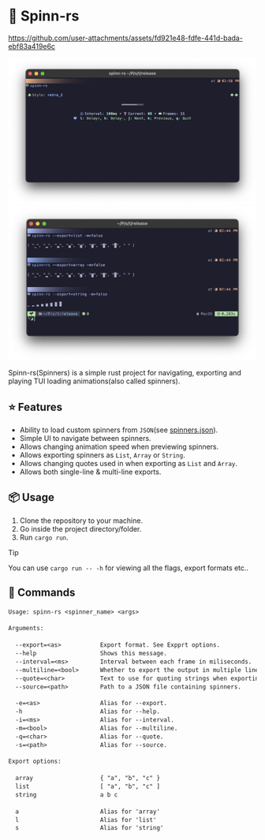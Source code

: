 # 🍃 Spinn-rs

https://github.com/user-attachments/assets/fd921e48-fdfe-441d-bada-ebf83a419e6c

![demo 1](./assets/spinn-rs_preview.png)
![demo 2](./assets/spinn-rs_export.png)

Spinn-rs(Spinners) is a simple rust project for navigating, exporting and playing TUI loading animations(also called spinners).

## ⭐ Features

- Ability to load custom spinners from `JSON`(see [spinners.json](https://github.com/OXY2DEV/spinn-rs/blob/main/spinners.json)).
- Simple UI to navigate between spinners.
- Allows changing animation speed when previewing spinners.
- Allows exporting spinners as `List`, `Array` or `String`.
- Allows changing quotes used in when exporting as `List` and `Array`.
- Allows both single-line & multi-line exports.

## 📦 Usage

1. Clone the repository to your machine.
2. Go inside the project directory/folder.
3. Run `cargo run`.

>[!TIP]
> You can use `cargo run -- -h` for viewing all the flags, export formats etc..

## 🧩 Commands

```txt
Usage: spinn-rs <spinner_name> <args>

Arguments:

  --export=<as>           Export format. See Expprt options.
  --help                  Shows this message.
  --interval=<ms>         Interval between each frame in miliseconds.
  --multiline=<bool>      Whether to export the output in multiple lines.
  --quote=<char>          Text to use for quoting strings when exporting.
  --source=<path>         Path to a JSON file containing spinners.
      
  -e=<as>                 Alias for --export.
  -h                      Alias for --help.
  -i=<ms>                 Alias for --interval.
  -m=<bool>               Alias for --multiline.
  -q=<char>               Alias for --quote.
  -s=<path>               Alias for --source.

Export options:

  array                   { "a", "b", "c" }
  list                    [ "a", "b", "c" ]
  string                  a b c
                          
  a                       Alias for 'array'
  l                       Alias for 'list'
  s                       Alias for 'string'
```

